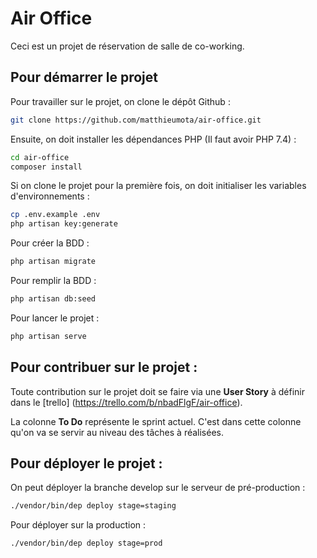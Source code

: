 # Air Office

Ceci est un projet de réservation de salle de co-working.

## Pour démarrer le projet

Pour travailler sur le projet, on clone le dépôt Github :

```bash
git clone https://github.com/matthieumota/air-office.git
```

Ensuite, on doit installer les dépendances PHP (Il faut avoir PHP 7.4) :

```bash
cd air-office
composer install
```

Si on clone le projet pour la première fois, on doit initialiser les variables d'environnements :

```bash
cp .env.example .env
php artisan key:generate
```

Pour créer la BDD :

```bash
php artisan migrate
```

Pour remplir la BDD :

```bash
php artisan db:seed
```

Pour lancer le projet :

```bash
php artisan serve
```

## Pour contribuer sur le projet :

Toute contribution sur le projet doit se faire via une **User Story** à définir dans le [trello]
(https://trello.com/b/nbadFlgF/air-office).

La colonne **To Do** représente le sprint actuel. C'est dans cette colonne qu'on va se servir au niveau des tâches à réalisées.

## Pour déployer le projet :

On peut déployer la branche develop sur le serveur de pré-production :

```bash
./vendor/bin/dep deploy stage=staging
```

Pour déployer sur la production :

```bash
./vendor/bin/dep deploy stage=prod
```
